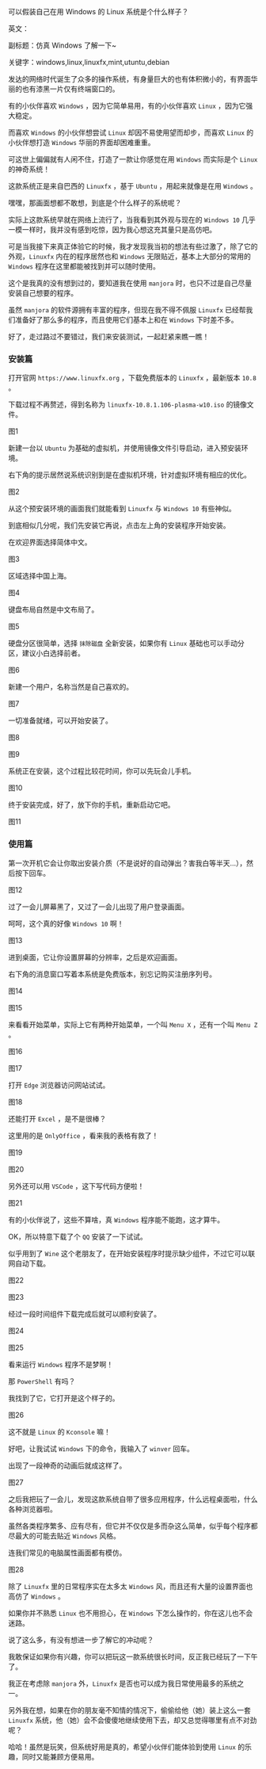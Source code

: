 可以假装自己在用 Windows 的 Linux 系统是个什么样子？

英文：

副标题：仿真 Windows 了解一下~

关键字：windows,linux,linuxfx,mint,utuntu,debian



发达的网络时代诞生了众多的操作系统，有身量巨大的也有体积微小的，有界面华丽的也有漆黑一片仅有终端窗口的。

有的小伙伴喜欢 `Windows` ，因为它简单易用，有的小伙伴喜欢 `Linux` ，因为它强大稳定。

而喜欢 `Windows` 的小伙伴想尝试 `Linux` 却因不易使用望而却步，而喜欢 `Linux` 的小伙伴想打造 `Windows` 华丽的界面却困难重重。



可这世上偏偏就有人闲不住，打造了一款让你感觉在用 `Windows` 而实际是个 `Linux` 的神奇系统！

这款系统正是来自巴西的 `Linuxfx` ，基于 `Ubuntu` ，用起来就像是在用 `Windows` 。

嘿嘿，那画面想都不敢想，到底是个什么样子的系统呢？



实际上这款系统早就在网络上流行了，当我看到其外观与现在的 `Windows 10` 几乎一模一样时，我并没有感到吃惊，因为我心想这充其量只是高仿吧。

可是当我接下来真正体验它的时候，我才发现我当初的想法有些过激了，除了它的外观，`Linuxfx` 内在的程序居然也和 `Windows` 无限贴近，基本上大部分的常用的 `Windows` 程序在这里都能被找到并可以随时使用。

这个是我真的没有想到过的，要知道我在使用 `manjora` 时，也只不过是自己尽量安装自己想要的程序。

虽然 `manjora` 的软件源拥有丰富的程序，但现在我不得不佩服 `Linuxfx` 已经帮我们准备好了那么多的程序，而且使用它们基本上和在 `Windows` 下时差不多。

好了，走过路过不要错过，我们来安装测试，一起赶紧来瞧一瞧！



### 安装篇

打开官网 `https://www.linuxfx.org` ，下载免费版本的 `Linuxfx` ，最新版本 `10.8` 。

下载过程不再赘述，得到名称为 `linuxfx-10.8.1.106-plasma-w10.iso` 的镜像文件。

图1



新建一台以 `Ubuntu` 为基础的虚拟机，并使用镜像文件引导启动，进入预安装环境。

右下角的提示居然说系统识别到是在虚拟机环境，针对虚拟环境有相应的优化。

图2



从这个预安装环境的画面我们就能看到 `Linuxfx` 与 `Windows 10` 有些神似。

到底相似几分呢，我们先安装它再说，点击左上角的安装程序开始安装。

在欢迎界面选择简体中文。

图3



区域选择中国上海。

图4



键盘布局自然是中文布局了。

图5



硬盘分区很简单，选择 `抹除磁盘` 全新安装，如果你有 `Linux` 基础也可以手动分区，建议小白选择前者。

图6



新建一个用户，名称当然是自己喜欢的。

图7



一切准备就绪，可以开始安装了。

图8

图9



系统正在安装，这个过程比较花时间，你可以先玩会儿手机。

图10



终于安装完成，好了，放下你的手机，重新启动它吧。

图11



### 使用篇

第一次开机它会让你取出安装介质（不是说好的自动弹出？害我白等半天...），然后按下回车。

图12



过了一会儿屏幕黑了，又过了一会儿出现了用户登录画面。

呵呵，这个真的好像 `Windows 10` 啊！

图13



进到桌面，它让你设置屏幕的分辨率，之后是欢迎画面。

右下角的消息窗口写着本系统是免费版本，别忘记购买注册序列号。

图14

图15



来看看开始菜单，实际上它有两种开始菜单，一个叫 `Menu X` ，还有一个叫 `Menu Z` 。

图16

图17



打开 `Edge` 浏览器访问网站试试。

图18



还能打开 `Excel` ，是不是很棒？

这里用的是 `OnlyOffice` ，看来我的表格有救了！

图19

图20



另外还可以用 `VSCode` ，这下写代码方便啦！

图21



有的小伙伴说了，这些不算啥，真 `Windows` 程序能不能跑，这才算牛。

OK，所以特意下载了个 `QQ` 安装了一下试试。

似乎用到了 `Wine` 这个老朋友了，在开始安装程序时提示缺少组件，不过它可以联网自动下载。

图22

图23



经过一段时间组件下载完成后就可以顺利安装了。

图24

图25



看来运行 `Windows` 程序不是梦啊！

那 `PowerShell` 有吗？

我找到了它，它打开是这个样子的。

图26



这不就是 `Linux` 的 `Kconsole` 嘛！

好吧，让我试试 `Windows` 下的命令，我输入了 `winver` 回车。

出现了一段神奇的动画后就成这样了。

图27



之后我把玩了一会儿，发现这款系统自带了很多应用程序，什么远程桌面啦，什么各种浏览器啦。

虽然各类程序繁多、应有尽有，但它并不仅仅是多而杂这么简单，似乎每个程序都尽最大的可能去贴近 `Windows` 风格。

连我们常见的电脑属性画面都有模仿。

图28



除了 `Linuxfx` 里的日常程序实在太多太 `Windows` 风，而且还有大量的设置界面也高仿了 `Windows` 。

如果你并不熟悉 `Linux` 也不用担心，在 `Windows` 下怎么操作的，你在这儿也不会迷路。

说了这么多，有没有想进一步了解它的冲动呢？

我敢保证如果你有兴趣，你可以把玩这一款系统很长时间，反正我已经玩了一下午了。

我正在考虑除 `manjora` 外，`Linuxfx` 是否也可以成为我日常使用最多的系统之一。

另外我在想，如果在你的朋友毫不知情的情况下，偷偷给他（她）装上这么一套 `Linuxfx` 系统，他（她）会不会傻傻地继续使用下去，却又总觉得哪里有点不对劲呢？

哈哈！虽然是玩笑，但系统好用是真的，希望小伙伴们能体验到使用 `Linux` 的乐趣，同时又能兼顾方便易用。

















